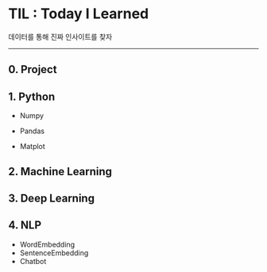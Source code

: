 

# TIL : Today I Learned

데이터를 통해 진짜 인사이트를 찾자



---

## 0. Project



## 1. Python

- Numpy

- Pandas

- Matplot



## 2. Machine Learning



## 3. Deep Learning



## 4. NLP

- WordEmbedding
- SentenceEmbedding
- Chatbot
